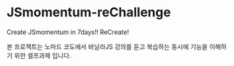 # JSmomentum-reChallenge

Create JSmomentum in 7days!! ReCreate!

본 프로젝트는 노마드 코도에서 바닐라JS 강의를 듣고 복습하는 동시에 기능을 이해하기 위한 셀프과제 입니다.
